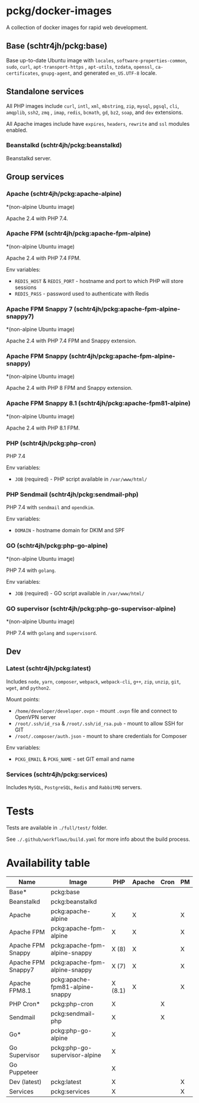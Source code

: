 # pckg/docker-images

A collection of docker images for rapid web development.

## Base (schtr4jh/pckg:base)

Base up-to-date Ubuntu image with `locales`, `software-properties-common`, `sudo`, `curl`, `apt-transport-https`
, `apt-utils`, `tzdata`, `openssl`, `ca-certificates`, `gnupg-agent`, and generated `en_US.UTF-8` locale.

## Standalone services

All PHP images include `curl`, `intl`, `xml`, `mbstring`, `zip`, `mysql`, `pgsql`, `cli`, `amqplib`, `ssh2`, `zmq`
, `imap`, `redis`, `bcmath`, `gd`, `bz2`, `soap`, and `dev` extensions.

All Apache images include have `expires`, `headers`, `rewrite` and `ssl` modules enabled.

### Beanstalkd (schtr4jh/pckg:beanstalkd)

Beanstalkd server.

## Group services

### Apache (schtr4jh/pckg:apache-alpine)

*(non-alpine Ubuntu image)

Apache 2.4 with PHP 7.4.

### Apache FPM (schtr4jh/pckg:apache-fpm-alpine)

*(non-alpine Ubuntu image)

Apache 2.4 with PHP 7.4 FPM.

Env variables:

- `REDIS_HOST` & `REDIS_PORT` - hostname and port to which PHP will store sessions
- `REDIS_PASS` - password used to authenticate with Redis

### Apache FPM Snappy 7 (schtr4jh/pckg:apache-fpm-alpine-snappy7)

*(non-alpine Ubuntu image)

Apache 2.4 with PHP 7.4 FPM and Snappy extension.

### Apache FPM Snappy (schtr4jh/pckg:apache-fpm-alpine-snappy)

*(non-alpine Ubuntu image)

Apache 2.4 with PHP 8 FPM and Snappy extension.

### Apache FPM Snappy 8.1 (schtr4jh/pckg:apache-fpm81-alpine)

*(non-alpine Ubuntu image)

Apache 2.4 with PHP 8.1 FPM.

### PHP (schtr4jh/pckg:php-cron)

PHP 7.4

Env variables:

- `JOB` (required) - PHP script available in `/var/www/html/`

### PHP Sendmail (schtr4jh/pckg:sendmail-php)

PHP 7.4 with `sendmail` and `opendkim`.

Env variables:

- `DOMAIN` - hostname domain for DKIM and SPF

### GO (schtr4jh/pckg:php-go-alpine)

*(non-alpine Ubuntu image)

PHP 7.4 with `golang`.

Env variables:

- `JOB` (required) - GO script available in `/var/www/html/`

### GO supervisor (schtr4jh/pckg:php-go-supervisor-alpine)

*(non-alpine Ubuntu image)

PHP 7.4 with `golang` and `supervisord`.

## Dev

### Latest (schtr4jh/pckg:latest)

Includes `node`, `yarn`, `composer`, `webpack`, `webpack-cli`, `g++`, `zip`, `unzip`, `git`, `wget`, and `python2`.

Mount points:

- `/home/developer/developer.ovpn` - mount `.ovpn` file and connect to OpenVPN server
- `/root/.ssh/id_rsa` & `/root/.ssh/id_rsa.pub` - mount to allow SSH for GIT
- `/root/.composer/auth.json` - mount to share credentials for Composer

Env variables:

- `PCKG_EMAIL` & `PCKG_NAME` - set GIT email and name

### Services (schtr4jh/pckg:services)

Includes `MySQL`, `PostgreSQL`, `Redis` and `RabbitMQ` servers.

# Tests

Tests are available in `./full/test/` folder.

See `./.github/workflows/build.yaml` for more info about the build process.

# Availability table

| Name               | Image                           | PHP     | Apache     | Cron  | PM    |
|--------------------|---------------------------------|---------| ---        | ---   | ---   |  
| Base*              | pckg:base                       |         |            |       |       |
| Beanstalkd         | pckg:beanstalkd                 |         |            |       |       |
| Apache             | pckg:apache-alpine              | X       |     X      |       |   X   |
| Apache FPM         | pckg:apache-fpm-alpine          | X       |     X      |       |   X   |
| Apache FPM Snappy  | pckg:apache-fpm-alpine-snappy   | X (8)   |     X      |       |   X   |
| Apache FPM Snappy7 | pckg:apache-fpm-alpine-snappy   | X (7)   |     X      |       |   X   |
| Apache FPM8.1      | pckg:apache-fpm81-alpine-snappy | X (8.1) |     X      |       |   X   |
| PHP Cron*          | pckg:php-cron                   | X       |            |   X   |       |
| Sendmail           | pckg:sendmail-php               | X       |            |   X   |       |
| Go*                | pckg:php-go-alpine              | X       |            |       |       |
| Go Supervisor      | pckg:php-go-supervisor-alpine   | X       |            |       |       |
| Go Puppeteer       |                                 | X       |            |       |       |
| Dev (latest)       | pckg:latest                     | X       |            |       |   X   |
| Services           | pckg:services                   | X       |            |       |   X   |

